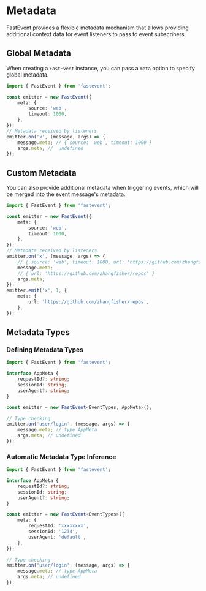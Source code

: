 # Metadata

FastEvent provides a flexible metadata mechanism that allows providing additional context data for event listeners to pass to event subscribers.

## Global Metadata

When creating a `FastEvent` instance, you can pass a `meta` option to specify global metadata.

```typescript
import { FastEvent } from 'fastevent';

const emitter = new FastEvent({
    meta: {
        source: 'web',
        timeout: 1000,
    },
});
// Metadata received by listeners
emitter.on('x', (message, args) => {
    message.meta; // { source: 'web', timeout: 1000 }
    args.meta; //  undefined
});
```

## Custom Metadata

You can also provide additional metadata when triggering events, which will be merged into the event message's metadata.

```typescript
import { FastEvent } from 'fastevent';

const emitter = new FastEvent({
    meta: {
        source: 'web',
        timeout: 1000,
    },
});
// Metadata received by listeners
emitter.on('x', (message, args) => {
    // { source: 'web', timeout: 1000, url: 'https://github.com/zhangfisher/repos' }
    message.meta;
    // { url: 'https://github.com/zhangfisher/repos' }
    args.meta;
});
emitter.emit('x', 1, {
    meta: {
        url: 'https://github.com/zhangfisher/repos',
    },
});
```

## Metadata Types

### Defining Metadata Types

```typescript
import { FastEvent } from 'fastevent';

interface AppMeta {
    requestId?: string;
    sessionId: string;
    userAgent?: string;
}

const emitter = new FastEvent<EventTypes, AppMeta>();

// Type checking
emitter.on('user/login', (message, args) => {
    message.meta; // type AppMeta
    args.meta; // undefined
});
```

### Automatic Metadata Type Inference

```typescript
import { FastEvent } from 'fastevent';

interface AppMeta {
    requestId?: string;
    sessionId: string;
    userAgent?: string;
}

const emitter = new FastEvent<EventTypes>({
    meta: {
        requestId: 'xxxxxxxx',
        sessionId: '1234',
        userAgent: 'default',
    },
});

// Type checking
emitter.on('user/login', (message, args) => {
    message.meta; // type AppMeta
    args.meta; // undefined
});
```